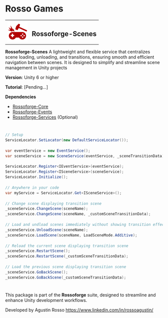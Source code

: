 # Rosso Games

<table>
  <tr>
    <td><img src="https://github.com/rossogames/Rossoforge-Scenes/blob/main/logo.png?raw=true" alt="Rossoforge" width="64"/></td>
    <td><h2>Rossoforge-Scenes</h2></td>
  </tr>
</table>

**Rossoforge-Scenes** A lightweight and flexible service that centralizes scene loading, unloading, and transitions, ensuring smooth and efficient navigation between scenes. It is designed to simplify and streamline scene management in Unity projects

**Version**: Unity 6 or higher

**Tutorial**: [Pending...]

**Dependencies**
* [Rossoforge-Core](https://github.com/rossogames/Rossoforge-Core.git)
* [Rossoforge-Events](https://github.com/rossogames/Rossoforge-Events.git)
* [Rossoforge-Services](https://github.com/rossogames/Rossoforge-Services.git) (Optional)

#

```csharp
// Setup
ServiceLocator.SetLocator(new DefaultServiceLocator());

var eventService = new EventService();
var sceneService = new SceneService(eventService, _sceneTransitionData);

ServiceLocator.Register<IEventService>(eventService);
ServiceLocator.Register<ISceneService>(sceneService);
ServiceLocator.Initialize();

// Anywhere in your code
var myService = ServiceLocator.Get<ISceneService>();

// Change scene displaying transition scene
_sceneService.ChangeScene(sceneName);
_sceneService.ChangeScene(sceneName, _customSceneTransitionData);

// Load and undload scenes immediately without showing transition effect
_sceneService.UnloadScene(sceneName);
_sceneService.LoadScene(sceneName, LoadSceneMode.Additive);

// Reload the current scene displaying transition scene
_sceneService.RestartScene();
_sceneService.RestartScene(_customSceneTransitionData);

// Load the previous scene displaying transition scene
_sceneService.GoBackScene();
_sceneService.GoBackScene(_customSceneTransitionData);
```

#
This package is part of the **Rossoforge** suite, designed to streamline and enhance Unity development workflows.

Developed by Agustin Rosso
https://www.linkedin.com/in/rossoagustin/
